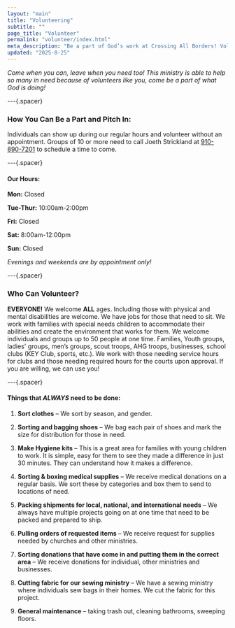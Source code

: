 ```yaml
---
layout: "main"
title: "Volunteering"
subtitle: ""
page_title: "Volunteer"
permalink: "volunteer/index.html"
meta_description: "Be a part of God’s work at Crossing All Borders! Volunteer individually or with groups to help sort donations, pack supplies, and serve those in need."
updated: "2025-8-25"
---
```


*Come when you can, leave when you need too! This ministry is able to help so many in need because of volunteers like you, come be a part of what God is doing!*

---{.spacer}

### How You Can Be a Part and Pitch In:

Individuals can show up during our regular hours and volunteer without an appointment. Groups of 10 or more need to call Joeth Strickland at [910-890-7201](tel:910-890-7201) to schedule a time to come.

---{.spacer}

#### Our Hours:

**Mon:** Closed

**Tue-Thur:** 10:00am-2:00pm

**Fri:** Closed

**Sat:** 8:00am-12:00pm

**Sun:** Closed

*Evenings and weekends are by appointment only!*

---{.spacer}

### Who Can Volunteer?

**EVERYONE!**  We welcome **ALL** ages. Including those with physical and mental disabilities are welcome. We have jobs for those that need to sit. We work with families with special needs children to accommodate their abilities and create the environment that works for them. We welcome individuals and groups up to 50 people at one time. Families, Youth groups, ladies' groups, men’s groups, scout troops, AHG troops, businesses, school clubs (KEY Club, sports, etc.). We work with those needing service hours for clubs and those needing required hours for the courts upon approval. If you are willing, we can use you!

---{.spacer}

#### Things that ***ALWAYS*** need to be done:

1. **Sort clothes** – We sort by season, and gender.

2. **Sorting and bagging shoes** – We bag each pair of shoes and mark the size for distribution for those in need.

3. **Make Hygiene kits** – This is a great area for families with young children to work. It is simple, easy for them to see they made a difference in just 30 minutes. They can understand how it makes a difference.

4. **Sorting & boxing medical supplies** – We receive medical donations on a regular basis. We sort these by categories and box them to send to locations of need.

5. **Packing shipments for local, national, and international needs** – We always have multiple projects going on at one time that need to be packed and prepared to ship.

6. **Pulling orders of requested items** – We receive request for supplies needed by churches and other ministries.

7. **Sorting donations that have come in and putting them in the correct area** – We receive donations for individual, other ministries and businesses.

8. **Cutting fabric for our sewing ministry** – We have a sewing ministry where individuals sew bags in their homes. We cut the fabric for this project.

9. **General maintenance** – taking trash out, cleaning bathrooms, sweeping floors.

